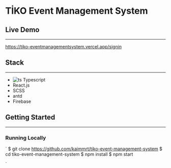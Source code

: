 # TİKO Event Management System

## Live Demo
---
https://tiko-eventmanagementsystem.vercel.app/signin

## Stack
---
* ![ts](https://badgen.net/badge/-/TypeScript?icon=typescript&label&labelColor=blue&color=555555) Typescript
* React.js
* SCSS 
* antd 
* Firebase

## Getting Started
---

### Running Locally

`
$ git clone https://github.com/kaimmrt/tiko-event-management-system
$ cd tiko-event-management-system
$ npm install
$ npm start

`


